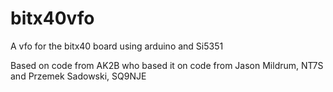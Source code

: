 # bitx40vfo
A vfo for the bitx40 board using arduino and Si5351

Based on code from AK2B who based it on code from Jason Mildrum, NT7S and Przemek Sadowski, SQ9NJE
